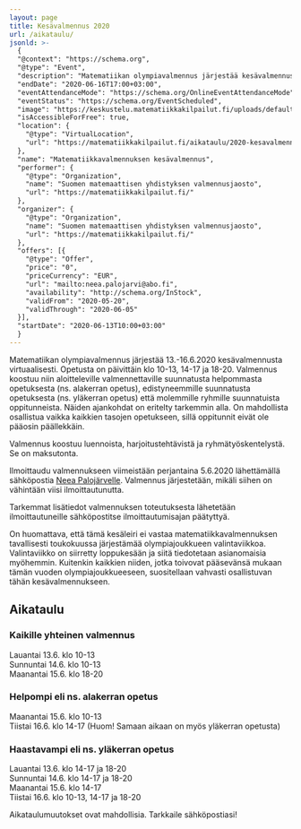 ```yaml
---
layout: page
title: Kesävalmennus 2020
url: /aikataulu/
jsonld: >-
  {
  "@context": "https://schema.org",
  "@type": "Event",
  "description": "Matematiikan olympiavalmennus järjestää kesävalmennusta virtuaalisesti. Valmennus koostuu niin aloitteleville valmennettaville suunnatusta helpommasta opetuksesta edistyneemmille suunnatusta opetuksesta että molemmille ryhmille suunnatuista oppitunneista. Valmennus koostuu luennoista, harjoitustehtävistä ja ryhmätyöskentelystä. Se on maksutonta.",
  "endDate": "2020-06-16T17:00+03:00",
  "eventAttendanceMode": "https://schema.org/OnlineEventAttendanceMode",
  "eventStatus": "https://schema.org/EventScheduled",
  "image": "https://keskustelu.matematiikkakilpailut.fi/uploads/default/original/1X/903d26f2a2a48285467275e06546a35b2f203482.png",
  "isAccessibleForFree": true,
  "location": {
    "@type": "VirtualLocation",
    "url": "https://matematiikkakilpailut.fi/aikataulu/2020-kesavalmennus/"
  },
  "name": "Matematiikkavalmennuksen kesävalmennus",
  "performer": {
    "@type": "Organization",
    "name": "Suomen matemaattisen yhdistyksen valmennusjaosto",
    "url": "https://matematiikkakilpailut.fi/"
  },
  "organizer": {
    "@type": "Organization",
    "name": "Suomen matemaattisen yhdistyksen valmennusjaosto",
    "url": "https://matematiikkakilpailut.fi/"
  },
  "offers": [{
    "@type": "Offer",
    "price": "0",
    "priceCurrency": "EUR",
    "url": "mailto:neea.palojarvi@abo.fi",
    "availability": "http://schema.org/InStock",
    "validFrom": "2020-05-20",
    "validThrough": "2020-06-05"
  }],
  "startDate": "2020-06-13T10:00+03:00"
  }
---
```


Matematiikan olympiavalmennus järjestää 13.-16.6.2020 kesävalmennusta
virtuaalisesti. Opetusta on päivittäin klo 10-13, 14-17 ja
18-20. Valmennus koostuu niin aloitteleville valmennettaville
suunnatusta helpommasta opetuksesta (ns. alakerran opetus),
edistyneemmille suunnatusta opetuksesta (ns. yläkerran opetus) että
molemmille ryhmille suunnatuista oppitunneista. Näiden ajankohdat on
eritelty tarkemmin alla. On mahdollista osallistua vaikka kaikkien
tasojen opetukseen, sillä oppitunnit eivät ole pääosin päällekkäin.

Valmennus koostuu luennoista, harjoitustehtävistä ja
ryhmätyöskentelystä. Se on maksutonta.

Ilmoittaudu valmennukseen viimeistään perjantaina 5.6.2020
lähettämällä sähköpostia [Neea Palojärvelle](mailto:neea.palojarvi@abo.fi).
Valmennus järjestetään, mikäli siihen on vähintään viisi ilmoittautunutta.

Tarkemmat lisätiedot valmennuksen toteutuksesta lähetetään
ilmoittautuneille sähköpostitse ilmoittautumisajan päätyttyä.

On huomattava, että tämä kesäleiri ei vastaa matematiikkavalmennuksen
tavallisesti toukokuussa järjestämää olympiajoukkueen valintaviikkoa.
Valintaviikko on siirretty loppukesään ja siitä tiedotetaan
asianomaisia myöhemmin. Kuitenkin kaikkien niiden, jotka toivovat
pääsevänsä mukaan tämän vuoden olympiajoukkueeseen, suositellaan
vahvasti osallistuvan tähän kesävalmennukseen.

## Aikataulu

### Kaikille yhteinen valmennus

Lauantai 13.6. klo 10-13<br>
Sunnuntai 14.6. klo 10-13<br>
Maanantai 15.6. klo 18-20

### Helpompi eli ns. alakerran opetus

Maanantai 15.6. klo 10-13<br>
Tiistai 16.6. klo 14-17 (Huom! Samaan aikaan on myös yläkerran opetusta)

### Haastavampi eli ns. yläkerran opetus

Lauantai 13.6. klo 14-17 ja 18-20<br>
Sunnuntai 14.6. klo 14-17 ja 18-20<br>
Maanantai 15.6. klo 14-17<br>
Tiistai 16.6. klo 10-13, 14-17 ja 18-20

Aikataulumuutokset ovat mahdollisia. Tarkkaile sähköpostiasi!
